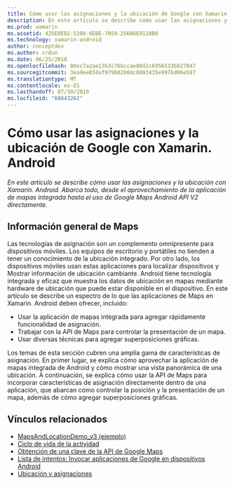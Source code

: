```yaml
---
title: Cómo usar las asignaciones y la ubicación de Google con Xamarin. Android
description: En este artículo se describe cómo usar las asignaciones y la ubicación con Xamarin. Android. Abarca todo, desde el aprovechamiento de la aplicación de mapas integrada hasta el uso de Google Maps Android API V2 directamente.
ms.prod: xamarin
ms.assetid: 425E0ED2-5380-6EBE-7059-256B6E9128B8
ms.technology: xamarin-android
author: conceptdev
ms.author: crdun
ms.date: 06/25/2018
ms.openlocfilehash: 80ec7a2ae13b3c76bccae80d2c6956533b027047
ms.sourcegitcommit: 3ea9ee034af9790d2b0dc0893435e997bd06e587
ms.translationtype: MT
ms.contentlocale: es-ES
ms.lasthandoff: 07/30/2019
ms.locfileid: "68643262"
---
```

# <a name="how-to-use-google-maps-and-location-with-xamarinandroid"></a>Cómo usar las asignaciones y la ubicación de Google con Xamarin. Android

_En este artículo se describe cómo usar las asignaciones y la ubicación con Xamarin. Android. Abarca todo, desde el aprovechamiento de la aplicación de mapas integrada hasta el uso de Google Maps Android API V2 directamente._

## <a name="maps-overview"></a>Información general de Maps

Las tecnologías de asignación son un complemento omnipresente para dispositivos móviles. Los equipos de escritorio y portátiles no tienden a tener un conocimiento de la ubicación integrado. Por otro lado, los dispositivos móviles usan estas aplicaciones para localizar dispositivos y Mostrar información de ubicación cambiante. Android tiene tecnología integrada y eficaz que muestra los datos de ubicación en mapas mediante hardware de ubicación que puede estar disponible en el dispositivo. En este artículo se describe un espectro de lo que las aplicaciones de Maps en Xamarin. Android deben ofrecer, incluido: 

-  Usar la aplicación de mapas integrada para agregar rápidamente funcionalidad de asignación.
-  Trabajar con la API de Maps para controlar la presentación de un mapa.
-  Usar diversas técnicas para agregar superposiciones gráficas.

Los temas de esta sección cubren una amplia gama de características de asignación.
En primer lugar, se explica cómo aprovechar la aplicación de mapas integrada de Android y cómo mostrar una vista panorámica de una ubicación. A continuación, se explica cómo usar la API de Maps para incorporar características de asignación directamente dentro de una aplicación, que abarcan cómo controlar la posición y la presentación de un mapa, además de cómo agregar superposiciones gráficas.


## <a name="related-links"></a>Vínculos relacionados

- [MapsAndLocationDemo_v3 (ejemplo)](https://docs.microsoft.com/samples/xamarin/monodroid-samples/mapsandlocationdemo-v3)
- [Ciclo de vida de la actividad](~/android/app-fundamentals/activity-lifecycle/index.md)
- [Obtención de una clave de la API de Google Maps](~/android/platform/maps-and-location/maps/obtaining-a-google-maps-api-key.md)
- [Lista de intentos: Invocar aplicaciones de Google en dispositivos Android](https://developer.android.com/guide/appendix/g-app-intents.html)
- [Ubicación y asignaciones](https://developer.android.com/guide/topics/location/index.html)
